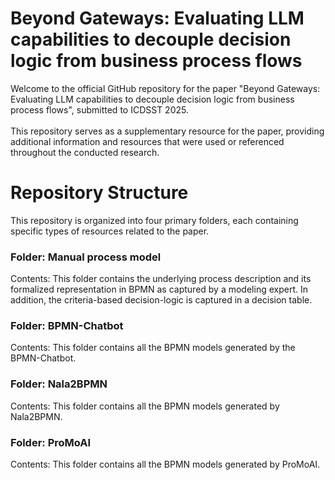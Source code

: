 # Beyond Gateways: Evaluating LLM capabilities to decouple decision logic from business process flows

Welcome to the official GitHub repository for the paper "Beyond Gateways: Evaluating LLM capabilities to decouple decision logic from business process flows", submitted to ICDSST 2025. <br/><br/> 
This repository serves as a supplementary resource for the paper, providing additional information and resources that were used or referenced throughout the conducted research.

# Repository Structure

This repository is organized into four primary folders, each containing specific types of resources related to the paper.

### Folder: Manual process model<br/>
Contents: This folder contains the underlying process description and its formalized representation in BPMN as captured by a modeling expert. In addition, the criteria-based decision-logic is captured in a decision table.

### Folder: BPMN-Chatbot<br/>
Contents: This folder contains all the BPMN models generated by the BPMN-Chatbot.

### Folder: Nala2BPMN<br/>
Contents: This folder contains all the BPMN models generated by Nala2BPMN.

### Folder: ProMoAI<br/>
Contents: This folder contains all the BPMN models generated by ProMoAI.
